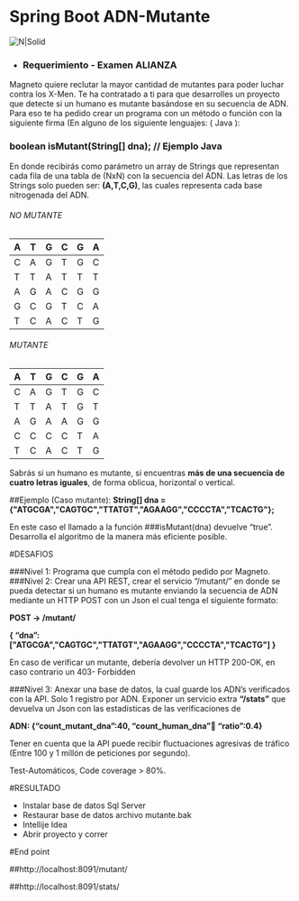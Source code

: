 # Spring Boot ADN-Mutante
![N|Solid](https://img.blogs.es/anexom/wp-content/uploads/2019/08/magneto-920x515.jpg)

- ### Requerimiento - Examen ALIANZA
Magneto quiere reclutar la mayor cantidad de mutantes para poder luchar contra los X-Men.
Te ha contratado a ti para que desarrolles un proyecto que detecte si un humano es mutante
basándose en su secuencia de ADN.
Para eso te ha pedido crear un programa con un método o función con la siguiente firma (En
alguno de los siguiente lenguajes: ( Java  ):
### boolean isMutant(String[] dna); // Ejemplo Java
En donde recibirás como parámetro un array de Strings que representan cada fila de una tabla
de (NxN) con la secuencia del ADN. Las letras de los Strings solo pueden ser: **(A,T,C,G)**, las
cuales representa cada base nitrogenada del ADN. 
###### NO MUTANTE

| A | T | G | C | G | A |
|---|---|---|---|---|---|
| C | A | G | T | G | C |
| T | T | A | T | T | T |
| A | G | A | C | G | G |
| G | C | G | T | C | A |
| T | C | A | C | T | G |

###### MUTANTE

| A | T | G | C | G | A |
|---|---|---|---|---|---|
| C | A | G | T | G | C |
| T | T | A | T | G | T |
| A | G | A | A | G | G |
| C | C | C | C | T | A |
| T | C | A | C | T | G |

Sabrás si un humano es mutante, si encuentras **más de una secuencia de cuatro letras
iguales**, de forma oblicua, horizontal o vertical.

##Ejemplo (Caso mutante):
**String[] dna = {"ATGCGA","CAGTGC","TTATGT","AGAAGG","CCCCTA","TCACTG"};**

En este caso el llamado a la función
###isMutant(dna) devuelve “true”.
Desarrolla el algoritmo de la manera más eficiente posible.

#DESAFIOS

###Nivel 1:
Programa que cumpla con el método pedido por Magneto. 
###Nivel 2:
Crear una API REST, crear el servicio “/mutant/” en donde se pueda detectar si un humano es
mutante enviando la secuencia de ADN mediante un HTTP POST con un Json el cual tenga el
siguiente formato: 

**POST → /mutant/**

**{
“dna”:["ATGCGA","CAGTGC","TTATGT","AGAAGG","CCCCTA","TCACTG"]
}**

En caso de verificar un mutante, debería devolver un HTTP 200-OK, en caso contrario un 403-
Forbidden 

###Nivel 3:
Anexar una base de datos, la cual guarde los ADN’s verificados con la API.
Solo 1 registro por ADN.
Exponer un servicio extra **“/stats”** que devuelva un Json con las estadísticas de las
verificaciones de

**ADN: {“count_mutant_dna”:40, “count_human_dna”:100: “ratio”:0.4}**

Tener en cuenta que la API puede recibir fluctuaciones agresivas de tráfico (Entre 100 y 1
millón de peticiones por segundo).

Test-Automáticos, Code coverage > 80%.

#RESULTADO

- Instalar base de datos Sql Server 
- Restaurar base de datos archivo  mutante.bak
- Intellije Idea
- Abrir proyecto y correr

#End point

##http://localhost:8091/mutant/

##http://localhost:8091/stats/
